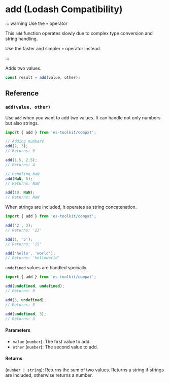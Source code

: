 # add (Lodash Compatibility)

::: warning Use the `+` operator

This `add` function operates slowly due to complex type conversion and string handling.

Use the faster and simpler `+` operator instead.

:::

Adds two values.

```typescript
const result = add(value, other);
```

## Reference

### `add(value, other)`

Use `add` when you want to add two values. It can handle not only numbers but also strings.

```typescript
import { add } from 'es-toolkit/compat';

// Adding numbers
add(2, 3);
// Returns: 5

add(1.5, 2.5);
// Returns: 4

// Handling NaN
add(NaN, 5);
// Returns: NaN

add(10, NaN);
// Returns: NaN
```

When strings are included, it operates as string concatenation.

```typescript
import { add } from 'es-toolkit/compat';

add('2', 3);
// Returns: '23'

add(1, '5');
// Returns: '15'

add('hello', 'world');
// Returns: 'helloworld'
```

`undefined` values are handled specially.

```typescript
import { add } from 'es-toolkit/compat';

add(undefined, undefined);
// Returns: 0

add(5, undefined);
// Returns: 5

add(undefined, 3);
// Returns: 3
```

#### Parameters

- `value` (`number`): The first value to add.
- `other` (`number`): The second value to add.

#### Returns

(`number | string`): Returns the sum of two values. Returns a string if strings are included, otherwise returns a number.